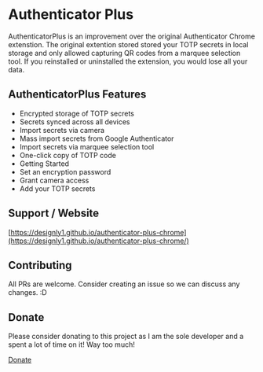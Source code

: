 # Authenticator Plus

AuthenticatorPlus is an improvement over the original Authenticator Chrome extenstion. The original extention stored stored your TOTP secrets in local storage and only allowed capturing QR codes from a marquee selection tool. If you reinstalled or uninstalled the extension, you would lose all your data.

## AuthenticatorPlus Features

- Encrypted storage of TOTP secrets
- Secrets synced across all devices
- Import secrets via camera
- Mass import secrets from Google Authenticator
- Import secrets via marquee selection tool
- One-click copy of TOTP code
- Getting Started
- Set an encryption password
- Grant camera access
- Add your TOTP secrets

## Support / Website

[https://designly1.github.io/authenticator-plus-chrome](https://designly1.github.io/authenticator-plus-chrome/)

## Contributing

All PRs are welcome. Consider creating an issue so we can discuss any changes. :D

## Donate

Please consider donating to this project as I am the sole developer and a spent a lot of time on it! Way too much!

[Donate](https://www.paypal.com/donate/?hosted_button_id=MP2Q4J5L6WP8G)
